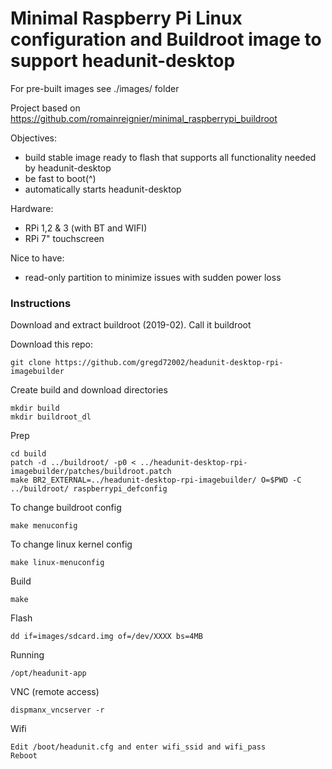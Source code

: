 # Minimal Raspberry Pi Linux configuration and Buildroot image to support headunit-desktop

For pre-built images see ./images/ folder

Project based on https://github.com/romainreignier/minimal_raspberrypi_buildroot

Objectives:
- build stable image ready to flash that supports all functionality needed by headunit-desktop
- be fast to boot(^)
- automatically starts headunit-desktop

Hardware:
- RPi 1,2 & 3 (with BT and WIFI)
- RPi 7" touchscreen

Nice to have:
- read-only partition to minimize issues with sudden power loss

### Instructions
Download and extract buildroot (2019-02). Call it buildroot

Download this repo: 

    git clone https://github.com/gregd72002/headunit-desktop-rpi-imagebuilder

Create build and download directories

    mkdir build
    mkdir buildroot_dl
  
Prep

    cd build
    patch -d ../buildroot/ -p0 < ../headunit-desktop-rpi-imagebuilder/patches/buildroot.patch
    make BR2_EXTERNAL=../headunit-desktop-rpi-imagebuilder/ O=$PWD -C ../buildroot/ raspberrypi_defconfig

To change buildroot config

    make menuconfig

To change linux kernel config

    make linux-menuconfig

Build

    make


Flash

    dd if=images/sdcard.img of=/dev/XXXX bs=4MB


Running

    /opt/headunit-app

VNC (remote access)

    dispmanx_vncserver -r

Wifi

    Edit /boot/headunit.cfg and enter wifi_ssid and wifi_pass
    Reboot 
